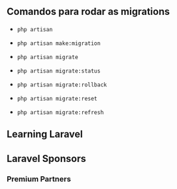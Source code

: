 ## Comandos para rodar as migrations
- `php artisan`
- `php artisan make:migration `

- `php artisan migrate`
- `php artisan migrate:status`
- `php artisan migrate:rollback`
- `php artisan migrate:reset`
- `php artisan migrate:refresh`

## Learning Laravel
## Laravel Sponsors
### Premium Partners